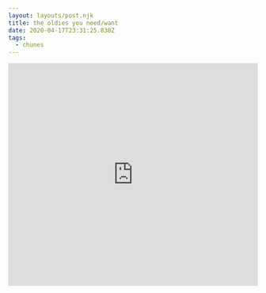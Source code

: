 ```yaml
---
layout: layouts/post.njk
title: the oldies you need/want
date: 2020-04-17T23:31:25.830Z
tags:
  - chunes
---
```

<iframe width="100%" height="450" scrolling="no" frameborder="no" allow="autoplay" src="https://w.soundcloud.com/player/?url=https%3A//api.soundcloud.com/playlists/1029374755&color=%2300dede&auto_play=false&hide_related=false&show_comments=true&show_user=true&show_reposts=false&show_teaser=true"></iframe>
